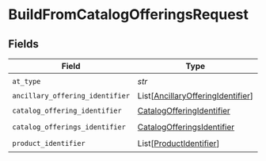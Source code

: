# BuildFromCatalogOfferingsRequest


## Fields

| Field                                                                                   | Type                                                                                    | Required                                                                                | Description                                                                             | Example                                                                                 |
| --------------------------------------------------------------------------------------- | --------------------------------------------------------------------------------------- | --------------------------------------------------------------------------------------- | --------------------------------------------------------------------------------------- | --------------------------------------------------------------------------------------- |
| `at_type`                                                                               | *str*                                                                                   | :heavy_check_mark:                                                                      | N/A                                                                                     | BuildFromCatalogOfferingsRequestAir                                                     |
| `ancillary_offering_identifier`                                                         | List[[AncillaryOfferingIdentifier](../../models/shared/ancillaryofferingidentifier.md)] | :heavy_minus_sign:                                                                      | N/A                                                                                     |                                                                                         |
| `catalog_offering_identifier`                                                           | [CatalogOfferingIdentifier](../../models/shared/catalogofferingidentifier.md)           | :heavy_check_mark:                                                                      | N/A                                                                                     |                                                                                         |
| `catalog_offerings_identifier`                                                          | [CatalogOfferingsIdentifier](../../models/shared/catalogofferingsidentifier.md)         | :heavy_check_mark:                                                                      | N/A                                                                                     |                                                                                         |
| `product_identifier`                                                                    | List[[ProductIdentifier](../../models/shared/productidentifier.md)]                     | :heavy_check_mark:                                                                      | N/A                                                                                     | p1                                                                                      |